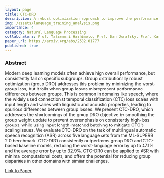 ```yaml
---
layout: page
title: CTC-DRO
description: A robust optimization approach to improve the performance of the worst-performing languages for multilingual speech recognition models.
img: /assets/language_training_analysis.png
importance: 4
category: Natural Language Processing
collaborators: Prof. Tatsunori Hashimoto, Prof. Dan Jurafsky, Prof. Karen Livescu
paper_url: https://arxiv.org/abs/2502.01777
published: true
---
```


### Abstract

Modern deep learning models often achieve high overall performance, but consistently fail on specific subgroups. Group distributionally robust optimization (group DRO) addresses this problem by minimizing the worst-group loss, but it fails when group losses misrepresent performance differences between groups. This is common in domains like speech, where the widely used connectionist temporal classification (CTC) loss scales with input length and varies with linguistic and acoustic properties, leading to spurious differences between group losses. We present CTC-DRO, which addresses the shortcomings of the group DRO objective by smoothing the group weight update to prevent overemphasis on consistently high-loss groups, while using input length-matched batching to mitigate CTC's scaling issues. We evaluate CTC-DRO on the task of multilingual automatic speech recognition (ASR) across five language sets from the ML-SUPERB 2.0 benchmark. CTC-DRO consistently outperforms group DRO and CTC-based baseline models, reducing the worst-language error by up to 47.1% and the average error by up to 32.9%. CTC-DRO can be applied to ASR with minimal computational costs, and offers the potential for reducing group disparities in other domains with similar challenges.

[Link to Paper](https://arxiv.org/abs/2502.01777)
